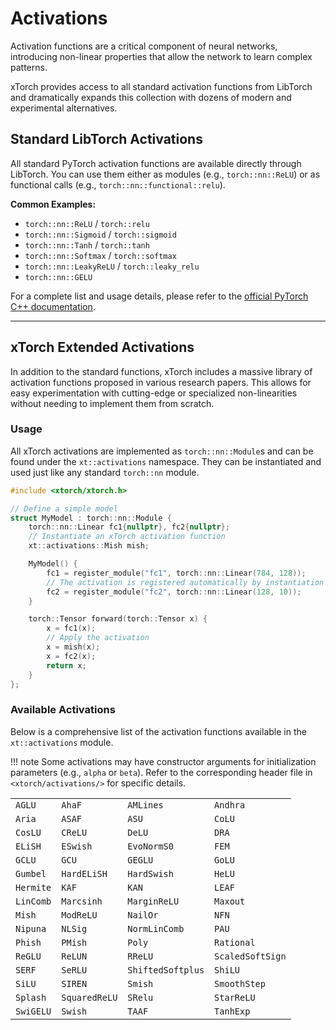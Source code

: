# Activations

Activation functions are a critical component of neural networks, introducing non-linear properties that allow the network to learn complex patterns.

xTorch provides access to all standard activation functions from LibTorch and dramatically expands this collection with dozens of modern and experimental alternatives.

## Standard LibTorch Activations

All standard PyTorch activation functions are available directly through LibTorch. You can use them either as modules (e.g., `torch::nn::ReLU`) or as functional calls (e.g., `torch::nn::functional::relu`).

**Common Examples:**
- `torch::nn::ReLU` / `torch::relu`
- `torch::nn::Sigmoid` / `torch::sigmoid`
- `torch::nn::Tanh` / `torch::tanh`
- `torch::nn::Softmax` / `torch::softmax`
- `torch::nn::LeakyReLU` / `torch::leaky_relu`
- `torch::nn::GELU`

For a complete list and usage details, please refer to the [official PyTorch C++ documentation](https://pytorch.org/cppdocs/api/namespace_torch__nn.html).

---

## xTorch Extended Activations

In addition to the standard functions, xTorch includes a massive library of activation functions proposed in various research papers. This allows for easy experimentation with cutting-edge or specialized non-linearities without needing to implement them from scratch.

### Usage

All xTorch activations are implemented as `torch::nn::Module`s and can be found under the `xt::activations` namespace. They can be instantiated and used just like any standard `torch::nn` module.

```cpp
#include <xtorch/xtorch.h>

// Define a simple model
struct MyModel : torch::nn::Module {
    torch::nn::Linear fc1{nullptr}, fc2{nullptr};
    // Instantiate an xTorch activation function
    xt::activations::Mish mish;

    MyModel() {
        fc1 = register_module("fc1", torch::nn::Linear(784, 128));
        // The activation is registered automatically by instantiation
        fc2 = register_module("fc2", torch::nn::Linear(128, 10));
    }

    torch::Tensor forward(torch::Tensor x) {
        x = fc1(x);
        // Apply the activation
        x = mish(x);
        x = fc2(x);
        return x;
    }
};
```

### Available Activations

Below is a comprehensive list of the activation functions available in the `xt::activations` module.

!!! note
Some activations may have constructor arguments for initialization parameters (e.g., `alpha` or `beta`). Refer to the corresponding header file in `<xtorch/activations/>` for specific details.

| | | | |
|---|---|---|---|
| `AGLU` | `AhaF` | `AMLines` | `Andhra` |
| `Aria` | `ASAF` | `ASU` | `CoLU` |
| `CosLU` | `CReLU` | `DeLU` | `DRA` |
| `ELiSH` | `ESwish` | `EvoNormS0` | `FEM` |
| `GCLU` | `GCU` | `GEGLU` | `GoLU` |
| `Gumbel` | `HardELiSH` | `HardSwish` | `HeLU` |
| `Hermite` | `KAF` | `KAN` | `LEAF` |
| `LinComb` | `Marcsinh` | `MarginReLU` | `Maxout` |
| `Mish` | `ModReLU` | `NailOr` | `NFN` |
| `Nipuna` | `NLSig` | `NormLinComb` | `PAU` |
| `Phish` | `PMish` | `Poly` | `Rational` |
| `ReGLU` | `ReLUN` | `RReLU` | `ScaledSoftSign` |
| `SERF` | `SeRLU` | `ShiftedSoftplus` | `ShiLU` |
| `SiLU` | `SIREN` | `Smish` | `SmoothStep` |
| `Splash` | `SquaredReLU` | `SRelu` | `StarReLU` |
| `SwiGELU` | `Swish` | `TAAF` | `TanhExp` |


